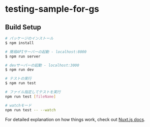 # testing-sample-for-gs

## Build Setup

```bash
# パッケージのインストール
$ npm install

# 簡易APIサーバーの起動 - localhost:8000
$ npm run server

# devサーバーの起動 - localhost:3000
$ npm run dev

# テストの実行
$ npm run test

# ファイル指定してテストを実行
npm run test [fileName]

# watchモード
npm run test -- --watch

```

For detailed explanation on how things work, check out [Nuxt.js docs](https://nuxtjs.org).
